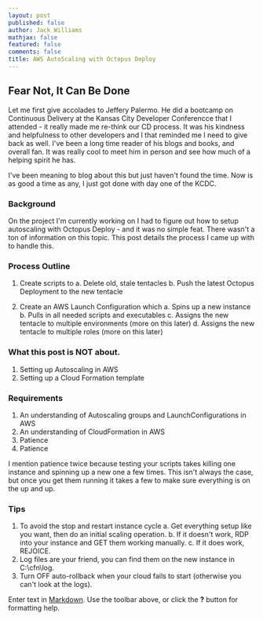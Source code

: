 ```yaml
---
layout: post
published: false
author: Jack Williams
mathjax: false
featured: false
comments: false
title: AWS AutoScaling with Octopus Deploy
---
```

## Fear Not, It Can Be Done

Let me first give accolades to Jeffery Palermo. He did a bootcamp on Continuous Delivery at the Kansas City Developer Conferencce that I attended - it really made me re-think our CD process. It was his kindness and helpfulness to other developers and I that reminded me I need to give back as well. I've been a long time reader of his blogs and books, and overall fan. It was really cool to meet him in person and see how much of a helping spirit he has.

I've been meaning to blog about this but just haven't found the time. Now is as good a time as any, I just got done with day one of the KCDC.

### Background

On the project I'm currently working on I had to figure out how to setup autoscaling with Octopus Deploy - and it was no simple feat. There wasn't a ton of information on this topic. This post details the process I came up with to handle this.

### Process Outline

1. Create scripts to
	a. Delete old, stale tentacles
    b. Push the latest Octopus Deployment to the new tentacle

2. Create an AWS Launch Configuration which
	a. Spins up a new instance
    b. Pulls in all needed scripts and executables
	c. Assigns the new tentacle to multiple environments (more on this later)
    d. Assigns the new tentacle to multiple roles (more on this later)

### What this post is NOT about.

1. Setting up Autoscaling in AWS
2. Setting up a Cloud Formation template

### Requirements

1. An understanding of Autoscaling groups and LaunchConfigurations in AWS
2. An understanding of CloudFormation in AWS
3. Patience
4. Patience

I mention patience twice because testing your scripts takes killing one instance and spinning up a new one a few times. This isn't always the case, but once you get them running it takes a few to make sure everything is on the up and up.

### Tips
1. To avoid the stop and restart instance cycle
	a. Get everything setup like you want, then do an initial scaling operation.
    b. If it doesn't work, RDP into your instance and GET them working manually.
    c. If it does work, REJOICE.
2. Log files are your friend, you can find them on the new instance in C:\cfn\log.
3. Turn OFF auto-rollback when your cloud fails to start (otherwise you can't look at the logs).



Enter text in [Markdown](http://daringfireball.net/projects/markdown/). Use the toolbar above, or click the **?** button for formatting help.
